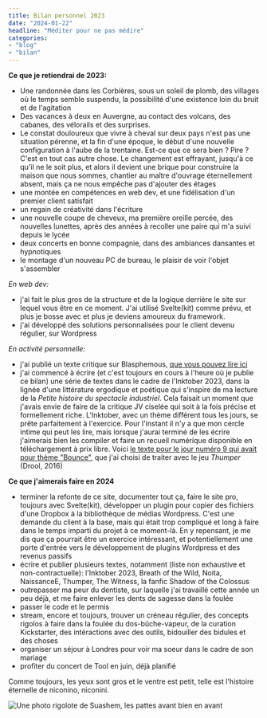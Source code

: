 ```yaml
---
title: Bilan personnel 2023
date: "2024-01-22"
headline: "Méditer pour ne pas médire"
categories:
- "blog"
- "bilan"
---
```


**Ce que je retiendrai de 2023:**

- Une randonnée dans les Corbières, sous un soleil de plomb, des villages où le temps semble suspendu, la possibilité d'une existence loin du bruit et de l'agitation
- Des vacances à deux en Auvergne, au contact des volcans, des cabanes, des vélorails et des surprises.
- Le constat douloureux que vivre à cheval sur deux pays n'est pas une situation pérenne, et la fin d'une époque, le début d'une nouvelle configuration à l'aube de la trentaine. Est-ce que ce sera bien ? Pire ? C'est en tout cas autre chose. Le changement est effrayant, jusqu'à ce qu'il ne le soit plus, et alors il devient une brique pour construire la maison que nous sommes, chantier au maître d'ouvrage éternellement absent, mais ça ne nous empêche pas d'ajouter des étages
- une montée en compétences en web dev, et une fidélisation d'un premier client satisfait
- un regain de créativité dans l'écriture
- une nouvelle coupe de cheveux, ma première oreille percée, des nouvelles lunettes, après des années à recoller une paire qui m'a suivi depuis le lycée
- deux concerts en bonne compagnie, dans des ambiances dansantes et hypnotiques
- le montage d'un nouveau PC de bureau, le plaisir de voir l'objet s'assembler

*En web dev:*
- j'ai fait le plus gros de la structure et de la logique derrière le site sur lequel vous être en ce moment. J'ai utilisé Svelte(kit) comme prévu, et plus je bosse avec et plus je deviens amoureux du framework.
- j'ai développé des solutions personnalisées pour le client devenu régulier, sur Wordpress

*En activité personnelle:*
- j'ai publié un texte critique sur Blasphemous, [que vous pouvez lire ici](https://svelte-nm-perso.vercel.app/textes/blasphemous)
- j'ai commencé à écrire (et c'est toujours en cours à l'heure où je publie ce bilan) une série de textes dans le cadre de l'Inktober 2023, dans la lignée d'une littérature ergodique et poétique qui s'inspire de ma lecture de la *Petite histoire du spectacle industriel*. Cela faisait un moment que j'avais envie de faire de la critique JV ciselée qui soit à la fois précise et formellement riche. L'Inktober, avec un thème différent tous les jours, se prête parfaitement à l'exercice. Pour l'instant il n'y a que mon cercle intime qui peut les lire, mais lorsque j'aurai terminé de les écrire j'aimerais bien les compiler et faire un recueil numérique disponible en téléchargement à prix libre. Voici  [le texte pour le jour numéro 9 qui avait pour thème "Bounce"](https://www.dropbox.com/scl/fi/vqf7ss7ptdnvae3ttfeii/9_Bounce.pdf?rlkey=yv16ispq6aep8v197wccsv5ys&dl=0), que j'ai choisi de traiter avec le jeu *Thumper* (Drool, 2016)

**Ce que j'aimerais faire en 2024**

- terminer la refonte de ce site, documenter tout ça, faire le site pro, toujours avec Svelte(kit), développer un plugin pour copier des fichiers d'une Dropbox à la bibliothèque de médias Wordpress. C'est une demande du client à la base, mais qui était trop compliqué et long à faire dans le temps imparti du projet à ce moment-là. En y repensant, je me dis que ça pourrait être un exercice intéressant, et potentiellement une porte d'entrée vers le développement de plugins Wordpress et des revenus passifs
- écrire et publier plusieurs textes, notamment (liste non exhaustive et non-contractuelle): l'Inktober 2023, Breath of the Wild, Noita, NaissanceE, Thumper, The Witness, la fanfic Shadow of the Colossus
- outrepasser ma peur du dentiste, sur laquelle j'ai travaillé cette année un peu déjà, et me faire enlever les dents de sagesse dans la foulée
- passer le code et le permis
- stream, encore et toujours, trouver un créneau régulier, des concepts rigolos à faire dans la foulée du dos-bûche-vapeur, de la curation Kickstarter, des intéractions avec des outils, bidouiller des bidules et des choses
- organiser un séjour à Londres pour voir ma soeur dans le cadre de son mariage
- profiter du concert de Tool en juin, déjà planifié

Comme toujours, les yeux sont gros et le ventre est petit, telle est l'histoire éternelle de niconino, niconini.

![Une photo rigolote de Suashem, les pattes avant bien en avant](/img/blog/wtf_suashem.jpg)

